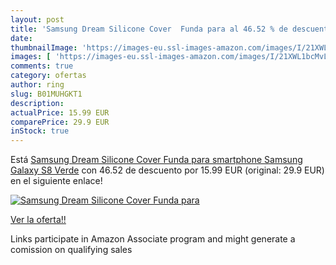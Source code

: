 ```yaml
---
layout: post
title: 'Samsung Dream Silicone Cover  Funda para al 46.52 % de descuento'
date: 
thumbnailImage: 'https://images-eu.ssl-images-amazon.com/images/I/21XWL1bcMvL._SL200_.jpg'
images: [ 'https://images-eu.ssl-images-amazon.com/images/I/21XWL1bcMvL._SL200_.jpg' ]
comments: true
category: ofertas
author: ring
slug: B01MUHGKT1
description:
actualPrice: 15.99 EUR
comparePrice: 29.9 EUR
inStock: true
---
```


Está [Samsung Dream Silicone Cover  Funda para smartphone Samsung Galaxy S8  Verde](https://www.amazon.es/dp/B01MUHGKT1/?tag=tolees-21) con 46.52 de descuento por 15.99 EUR (original: 29.9 EUR) en el siguiente enlace!

[![Samsung Dream Silicone Cover  Funda para](https://images-eu.ssl-images-amazon.com/images/I/21XWL1bcMvL._SL200_.jpg)](https://www.amazon.es/dp/B01MUHGKT1/?tag=tolees-21)

[Ver la oferta!!](https://www.amazon.es/dp/B01MUHGKT1/?tag=tolees-21)

Links participate in Amazon Associate program and might generate a comission on qualifying sales


